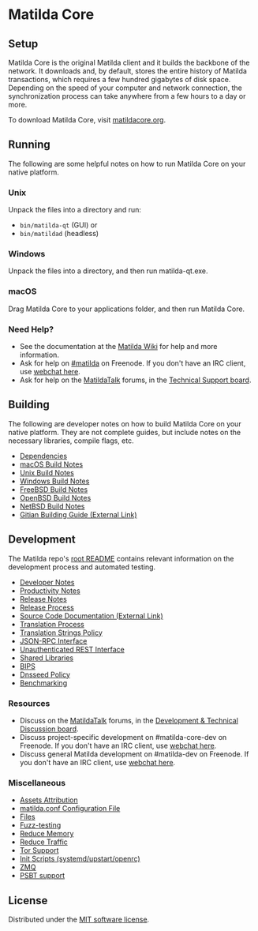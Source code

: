Matilda Core
=============

Setup
---------------------
Matilda Core is the original Matilda client and it builds the backbone of the network. It downloads and, by default, stores the entire history of Matilda transactions, which requires a few hundred gigabytes of disk space. Depending on the speed of your computer and network connection, the synchronization process can take anywhere from a few hours to a day or more.

To download Matilda Core, visit [matildacore.org](https://matildacore.org/en/download/).

Running
---------------------
The following are some helpful notes on how to run Matilda Core on your native platform.

### Unix

Unpack the files into a directory and run:

- `bin/matilda-qt` (GUI) or
- `bin/matildad` (headless)

### Windows

Unpack the files into a directory, and then run matilda-qt.exe.

### macOS

Drag Matilda Core to your applications folder, and then run Matilda Core.

### Need Help?

* See the documentation at the [Matilda Wiki](https://en.matilda.it/wiki/Main_Page)
for help and more information.
* Ask for help on [#matilda](https://webchat.freenode.net/#matilda) on Freenode. If you don't have an IRC client, use [webchat here](https://webchat.freenode.net/#matilda).
* Ask for help on the [MatildaTalk](https://matildatalk.org/) forums, in the [Technical Support board](https://matildatalk.org/index.php?board=4.0).

Building
---------------------
The following are developer notes on how to build Matilda Core on your native platform. They are not complete guides, but include notes on the necessary libraries, compile flags, etc.

- [Dependencies](dependencies.md)
- [macOS Build Notes](build-osx.md)
- [Unix Build Notes](build-unix.md)
- [Windows Build Notes](build-windows.md)
- [FreeBSD Build Notes](build-freebsd.md)
- [OpenBSD Build Notes](build-openbsd.md)
- [NetBSD Build Notes](build-netbsd.md)
- [Gitian Building Guide (External Link)](https://github.com/matilda-core/docs/blob/master/gitian-building.md)

Development
---------------------
The Matilda repo's [root README](/README.md) contains relevant information on the development process and automated testing.

- [Developer Notes](developer-notes.md)
- [Productivity Notes](productivity.md)
- [Release Notes](release-notes.md)
- [Release Process](release-process.md)
- [Source Code Documentation (External Link)](https://doxygen.matildacore.org/)
- [Translation Process](translation_process.md)
- [Translation Strings Policy](translation_strings_policy.md)
- [JSON-RPC Interface](JSON-RPC-interface.md)
- [Unauthenticated REST Interface](REST-interface.md)
- [Shared Libraries](shared-libraries.md)
- [BIPS](bips.md)
- [Dnsseed Policy](dnsseed-policy.md)
- [Benchmarking](benchmarking.md)

### Resources
* Discuss on the [MatildaTalk](https://matildatalk.org/) forums, in the [Development & Technical Discussion board](https://matildatalk.org/index.php?board=6.0).
* Discuss project-specific development on #matilda-core-dev on Freenode. If you don't have an IRC client, use [webchat here](https://webchat.freenode.net/#matilda-core-dev).
* Discuss general Matilda development on #matilda-dev on Freenode. If you don't have an IRC client, use [webchat here](https://webchat.freenode.net/#matilda-dev).

### Miscellaneous
- [Assets Attribution](assets-attribution.md)
- [matilda.conf Configuration File](matilda-conf.md)
- [Files](files.md)
- [Fuzz-testing](fuzzing.md)
- [Reduce Memory](reduce-memory.md)
- [Reduce Traffic](reduce-traffic.md)
- [Tor Support](tor.md)
- [Init Scripts (systemd/upstart/openrc)](init.md)
- [ZMQ](zmq.md)
- [PSBT support](psbt.md)

License
---------------------
Distributed under the [MIT software license](/COPYING).
